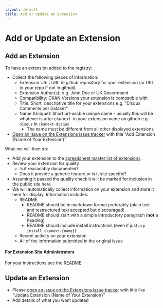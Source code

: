 ```yaml
---
layout: default
title: Add or Update an Extension
---
```


# Add or Update an Extension

## Add an Extension

To have an extension added to the registry:

[master]: {{site.extension_list_gdoc}}
[issues]: https://github.com/ckan/extensions.ckan.org/issues
[new]: https://github.com/ckan/extensions.ckan.org/issues/new

* Collect the following pieces of information:
  * Extension URL: URL to github repository for your extension (or URL to your repo if not in github)
  * Extension Author(s): e.g. John Doe or UK Government
  * Compatibility: CKAN Versions your extension is compatible with
  * Title: Short, descriptive title for your extensions e.g. "Disqus Comments per Dataset"
  * Name (Unique): Short url-usable unique name - usually this will be whatever is after ckanext- in your extension name on github e.g. `disqus` in `ckanext-disqus`
    * The name must be different from all other displayed extensions
* [Open an issue on the Extensions issue tracker][new] with title "Add Extension {Name of Your Extension}"

What we will then do:

* Add your extension to the [spreadsheet master list of extensions][master].
* Review your extension for quality
  * Is it reasonably documented?
  * Does it provide a generic feature or is it site specific?
* Assuming it passed the quality check it will be marked for inclusion in the public site here
* We will automatically collect information on your extension and store it here for display. Information includes:
  * README
    * README should be in markdown format preferably (plain text and restructured text accepted but discouraged)
    * README should start with a simple introductory paragraph (**not** a heading)
    * README should include install instructions (even if just `pip install ckanext-{name}`)
  * Recent activity on your extension
  * All of the information submitted in the original issue

#### For Extension Site Administrators

For your instructions see the [README][readme].

[readme]: {{site.github}}

## Update an Extension

* Please [open an issue on the Extensions issue tracker][new] with title like "Update Extension {Name of Your Extension}"
* Add details of what you want updated

